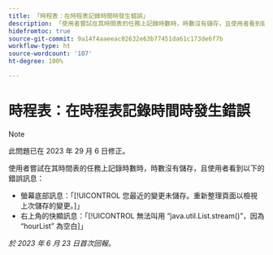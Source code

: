 ```yaml
---
title: 「時程表：在時程表記錄時間時發生錯誤」
description: 「使用者嘗試在其時間表的任務上記錄時數時，時數沒有儲存，且使用者看到錯誤訊息。
hidefromtoc: true
source-git-commit: 9a14f4aaeeac02632e63b77451da61c173de6f7b
workflow-type: ht
source-wordcount: '107'
ht-degree: 100%

---
```



# 時程表：在時程表記錄時間時發生錯誤

>[!NOTE]
>
>此問題已在 2023 年 29 月 6 日修正。

使用者嘗試在其時間表的任務上記錄時數時，時數沒有儲存，且使用者看到以下的錯誤訊息：

* 螢幕底部訊息：「[!UICONTROL 您最近的變更未儲存。重新整理頁面以檢視上次儲存的變更。]」
* 右上角的快顯訊息：「[!UICONTROL 無法叫用 “java.util.List.stream()”，因為 “hourList” 為空白]」

_於 2023 年 6 月 23 日首次回報。_

